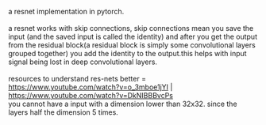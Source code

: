 a resnet implementation in pytorch.\
\
a resnet works with skip connections, skip connections mean you save the input (and the saved input is called the identity) and after you get the output from the residual block(a residual block is simply some convolutional layers grouped together) you add the identity to the output.this helps with input signal being lost in deep convolutional layers.\
\
resources to understand res-nets better = https://www.youtube.com/watch?v=o_3mboe1jYI | https://www.youtube.com/watch?v=DkNIBBBvcPs \
you cannot have a input with a dimension lower than 32x32. since the layers half the dimension 5 times.
